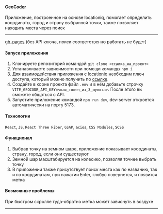#### GeoCoder

Приложение, построенное на основе locationiq, помогает определить координаты, город и страну выбранной точки, также позволяет находить места через поиск

****

[gh-pages](https://kuzz0k.github.io/GeoCoder/) (без API ключа, поиск соответственно работать не будет)

#### Запуск приложения

1. Клонируете репозиторий командой `git clone <ссылка_на_проект>`
2. Устанавливаете зависимости при помощи команды `npm i`
3. Для взаимодействия приложения с [locationiq](https://docs.locationiq.com/reference/reverse-api) необходим плюч доступа, который можно получить по [ссылке](https://locationiq.com/).
4. Создайте в корне проекта файл `.env` и в нём добавьте строчку `VITE_GEOCODE_API_KEY=<ваш_токен_из_3_пункта>`. После этого вы сможете общаться с API.
5. Запустите приложение командой `npm run dev`, dev-server откроется автоматически на порту 5173.

#### Технологии

`React`, `JS`, `React Three Fiber`, `GSAP`, `axios`, `CSS Modules`, `SCSS`

#### Функционал

1. Выбрав точку на земном шаре, приложение показывает координаты, страну, город, если они существуют
2. Земной шар масштабируется на колесико, позволяя точнее выбрать точку
3. В приложении также присутствует поиск места как по названию, так и по координатам, при нажатии Enter, глобус повернется, и появится метка

#### Возможные проблемы

При быстром скролле туда-обратно метка может зависнуть в воздухе
****

